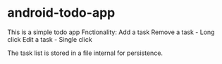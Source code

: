 # android-todo-app
This is a simple todo app
Fnctionality:
Add a task
Remove a task - Long click
Edit a task - Single click

The task list is stored in a file internal for persistence.

